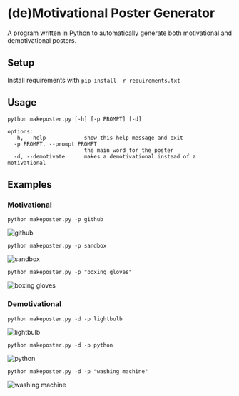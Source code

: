 # (de)Motivational Poster Generator
A program written in Python to automatically generate both motivational and demotivational posters.

## Setup
Install requirements with `pip install -r requirements.txt`

## Usage
```
python makeposter.py [-h] [-p PROMPT] [-d]

options:
  -h, --help            show this help message and exit
  -p PROMPT, --prompt PROMPT
                        the main word for the poster
  -d, --demotivate      makes a demotivational instead of a motivational
```
## Examples

### Motivational
`python makeposter.py -p github`

![github](https://github.com/DPS2004/motivationalposters/assets/10176105/161a4d8a-3d4b-4d0e-93bc-096c6c929fe7)

`python makeposter.py -p sandbox`

![sandbox](https://github.com/DPS2004/motivationalposters/assets/10176105/37fca100-3620-4ca2-96b4-4845b29e38e3)

`python makeposter.py -p "boxing gloves"`

![boxing gloves](https://github.com/DPS2004/motivationalposters/assets/10176105/98da107f-d0ed-45ad-a418-8890d5133b69)
### Demotivational
`python makeposter.py -d -p lightbulb`

![lightbulb](https://github.com/DPS2004/motivationalposters/assets/10176105/4c155520-1727-437a-8406-02040be01a49)

`python makeposter.py -d -p python`

![python](https://github.com/DPS2004/motivationalposters/assets/10176105/ab060d8d-17f6-4fd7-8444-3190cfd6923e)

`python makeposter.py -d -p "washing machine"`

![washing machine](https://github.com/DPS2004/motivationalposters/assets/10176105/8261beab-f772-40d3-b909-e64ad97d2562)
